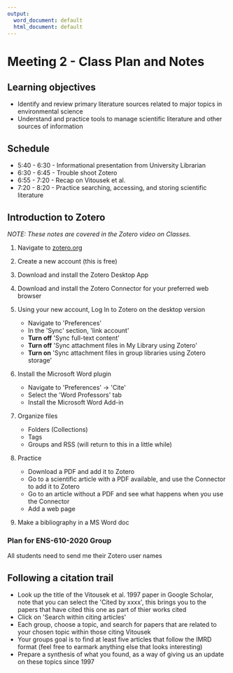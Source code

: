 ```yaml
---
output:
  word_document: default
  html_document: default
---
```

# Meeting 2 - Class Plan and Notes

## Learning objectives

* Identify and review primary literature sources related to major topics in environmental science
* Understand and practice tools to manage scientific literature and other sources of information

## Schedule

* 5:40 - 6:30 - Informational presentation from University Librarian
* 6:30 - 6:45 - Trouble shoot Zotero
* 6:55 - 7:20 - Recap on Vitousek et al.
* 7:20 - 8:20 - Practice searching, accessing, and storing scientific literature

## Introduction to Zotero

*NOTE: These notes are covered in the Zotero video on Classes.*

1. Navigate to [zotero.org](zotero.org)
2. Create a new account (this is free)
3. Download and install the Zotero Desktop App
4. Download and install the Zotero Connector for your preferred web browser
5. Using your new account, Log In to Zotero on the desktop version
	* Navigate to 'Preferences'
	* In the 'Sync' section, 'link account'
	* **Turn off** 'Sync full-text content'
	* **Turn off** 'Sync attachment files in My Library using Zotero'
	* **Turn on** 'Sync attachment files in group libraries using Zotero storage'
6. Install the Microsoft Word plugin
	* Navigate to 'Preferences' -> 'Cite'
	* Select the 'Word Professors' tab
	* Install the Microsoft Word Add-in

7. Organize files
	* Folders (Collections)
	* Tags
	* Groups and RSS (will return to this in a little while)
	
8. Practice
	* Download a PDF and add it to Zotero
	* Go to a scientific article with a PDF available, and use the Connector to add it to Zotero
	* Go to an article without a PDF and see what happens when you use the Connector
	* Add a web page

9. Make a bibliography in a MS Word doc

### Plan for ENS-610-2020 Group

All students need to send me their Zotero user names

## Following a citation trail

  - Look up the title of the Vitousek et al. 1997 paper in Google Scholar, note that you can select the 'Cited by xxxx', this brings you to the papers that have cited this one as part of thier works cited
  - Click on 'Search within citing articles'
  - Each group, choose a topic, and search for papers that are related to your chosen topic within those citing Vitousek
  - Your groups goal is to find at least five articles that follow the IMRD format (feel free to earmark anything else that looks interesting)
  - Prepare a synthesis of what you found, as a way of giving us an update on these topics since 1997

